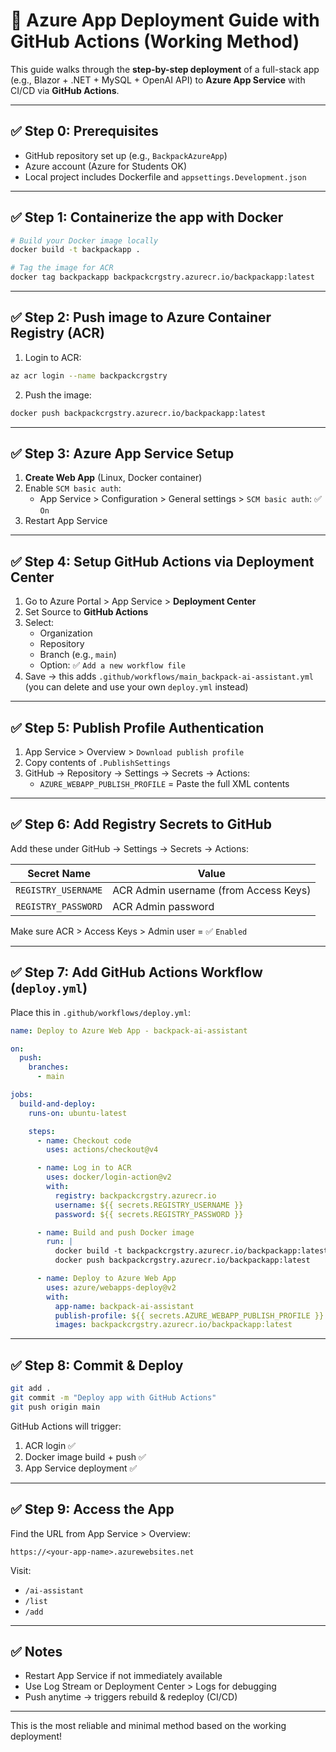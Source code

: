 # 🚀 Azure App Deployment Guide with GitHub Actions (Working Method)

This guide walks through the **step-by-step deployment** of a full-stack app (e.g., Blazor + .NET + MySQL + OpenAI API) to **Azure App Service** with CI/CD via **GitHub Actions**.

---

## ✅ Step 0: Prerequisites

- GitHub repository set up (e.g., `BackpackAzureApp`)
- Azure account (Azure for Students OK)
- Local project includes Dockerfile and `appsettings.Development.json`

---

## ✅ Step 1: Containerize the app with Docker

```bash
# Build your Docker image locally
docker build -t backpackapp .

# Tag the image for ACR
docker tag backpackapp backpackcrgstry.azurecr.io/backpackapp:latest
```

---

## ✅ Step 2: Push image to Azure Container Registry (ACR)

1. Login to ACR:

```bash
az acr login --name backpackcrgstry
```

2. Push the image:

```bash
docker push backpackcrgstry.azurecr.io/backpackapp:latest
```

---

## ✅ Step 3: Azure App Service Setup

1. **Create Web App** (Linux, Docker container)
2. Enable `SCM basic auth`:
   - App Service > Configuration > General settings > `SCM basic auth`: ✅ `On`
3. Restart App Service

---

## ✅ Step 4: Setup GitHub Actions via Deployment Center

1. Go to Azure Portal > App Service > **Deployment Center**
2. Set Source to **GitHub Actions**
3. Select:
   - Organization
   - Repository
   - Branch (e.g., `main`)
   - Option: ✅ `Add a new workflow file`
4. Save → this adds `.github/workflows/main_backpack-ai-assistant.yml` (you can delete and use your own `deploy.yml` instead)

---

## ✅ Step 5: Publish Profile Authentication

1. App Service > Overview > `Download publish profile`
2. Copy contents of `.PublishSettings`
3. GitHub → Repository → Settings → Secrets → Actions:
   - `AZURE_WEBAPP_PUBLISH_PROFILE` = Paste the full XML contents

---

## ✅ Step 6: Add Registry Secrets to GitHub

Add these under GitHub → Settings → Secrets → Actions:

| Secret Name | Value |
|-------------|--------|
| `REGISTRY_USERNAME` | ACR Admin username (from Access Keys) |
| `REGISTRY_PASSWORD` | ACR Admin password |

Make sure ACR > Access Keys > Admin user = ✅ `Enabled`

---

## ✅ Step 7: Add GitHub Actions Workflow (`deploy.yml`)

Place this in `.github/workflows/deploy.yml`:

```yaml
name: Deploy to Azure Web App - backpack-ai-assistant

on:
  push:
    branches:
      - main

jobs:
  build-and-deploy:
    runs-on: ubuntu-latest

    steps:
      - name: Checkout code
        uses: actions/checkout@v4

      - name: Log in to ACR
        uses: docker/login-action@v2
        with:
          registry: backpackcrgstry.azurecr.io
          username: ${{ secrets.REGISTRY_USERNAME }}
          password: ${{ secrets.REGISTRY_PASSWORD }}

      - name: Build and push Docker image
        run: |
          docker build -t backpackcrgstry.azurecr.io/backpackapp:latest .
          docker push backpackcrgstry.azurecr.io/backpackapp:latest

      - name: Deploy to Azure Web App
        uses: azure/webapps-deploy@v2
        with:
          app-name: backpack-ai-assistant
          publish-profile: ${{ secrets.AZURE_WEBAPP_PUBLISH_PROFILE }}
          images: backpackcrgstry.azurecr.io/backpackapp:latest
```

---

## ✅ Step 8: Commit & Deploy

```bash
git add .
git commit -m "Deploy app with GitHub Actions"
git push origin main
```

GitHub Actions will trigger:
1. ACR login ✅
2. Docker image build + push ✅
3. App Service deployment ✅

---

## ✅ Step 9: Access the App

Find the URL from App Service > Overview:
```
https://<your-app-name>.azurewebsites.net
```
Visit:
- `/ai-assistant`
- `/list`
- `/add`

---

## ✅ Notes

- Restart App Service if not immediately available
- Use Log Stream or Deployment Center > Logs for debugging
- Push anytime → triggers rebuild & redeploy (CI/CD)

---

This is the most reliable and minimal method based on the working deployment!
